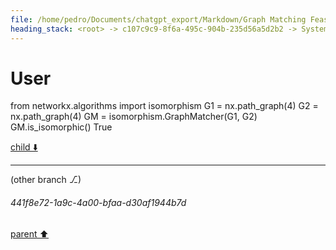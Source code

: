 ```yaml
---
file: /home/pedro/Documents/chatgpt_export/Markdown/Graph Matching Feasibility Explanation.md
heading_stack: <root> -> c107c9c9-8f6a-495c-904b-235d56a5d2b2 -> System -> 201c3e31-2aa4-4889-bf9a-7b2f47a7b304 -> System -> aaa251a3-5cb0-4526-a1ed-39cc659d7cc2 -> User -> 77b07057-503b-4e8f-bac8-e1a6de24738f -> Assistant -> Syntactic Feasibility -> Semantic Feasibility -> aaa2c26f-c4b8-4e51-8df5-fd93d6377e9e -> User -> 5103b6c1-bfb8-4864-8c23-7d1455a6a36d -> Assistant -> d1235c26-f990-48c6-b489-d93d840c3431 -> Assistant -> 4f565871-050f-49dd-955b-dc794660f886 -> Tool -> 217fd290-3683-4577-a0a6-24d240457cfa -> Assistant -> 0232b550-a655-4b35-8e31-c171ada0f0bf -> Assistant -> d05aeb1d-fff5-4a2d-b95c-62aaddffda84 -> Tool -> 0b721f7f-a563-4fc4-bf0d-f93aacf247ad -> Assistant -> aaa26d09-2862-438e-99fc-b8ef51118c85 -> User
---
```

# User

from networkx.algorithms import isomorphism
G1 = nx.path_graph(4)
G2 = nx.path_graph(4)
GM = isomorphism.GraphMatcher(G1, G2)
GM.is_isomorphic()
True

[child ⬇️](#441f8e72-1a9c-4a00-bfaa-d30af1944b7d)

---

(other branch ⎇)
###### 441f8e72-1a9c-4a00-bfaa-d30af1944b7d
[parent ⬆️](#aaa26d09-2862-438e-99fc-b8ef51118c85)
